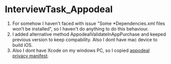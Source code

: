 # InterviewTask_Appodeal
1. For somehow I haven't faced with issue "Some *Dependencies.xml files won’t be installed", so I haven't do anything to do this behaviour.
3. I added alternative method AppodealValidateInAppPurchase and keeped previous version to keep compability. Also I dont have mac device to build iOS.
6. Also I dont have Xcode on my windows PC, so I copied [appodeal privacy manifest](https://docs.appodeal.com/ios/data-protection/privacy-manifest).
